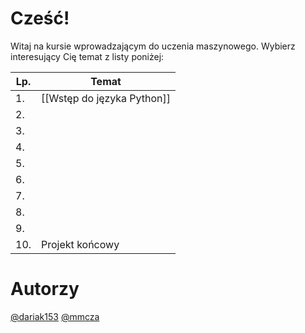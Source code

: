 # Cześć! 

Witaj na kursie wprowadzającym do uczenia maszynowego. Wybierz interesujący Cię temat z listy poniżej:

| Lp. | Temat                      |
| --- | -------------------------- |
| 1.  | [[Wstęp do języka Python]] |
| 2.  |                            |
| 3.  |                            |
| 4.  |                            |
| 5.  |                            |
| 6.  |                            |
| 7.  |                            |
| 8.  |                            |
| 9.  |                            |
| 10. | Projekt końcowy            |

# Autorzy
[@dariak153](https://github.com/dariak153)
[@mmcza](https://github.com/mmcza)
